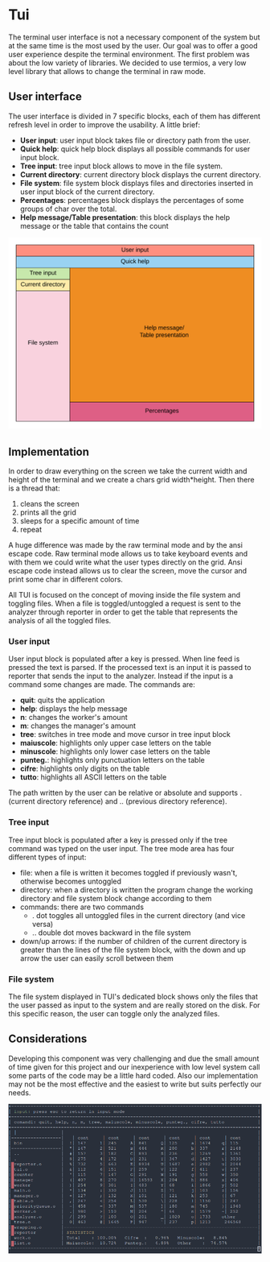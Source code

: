 # Tui
The terminal user interface is not a necessary component of the system but at the same time is the most used by the user. Our goal was to offer a good user experience despite the terminal environment. The first problem was about the low variety of libraries. We decided to use termios, a very low level library that allows to change the terminal in raw mode.

## User interface
The user interface is divided in 7 specific blocks, each of them has different refresh level in order to improve the usability. A little brief:

* **User input**: user input block takes file or directory path from the user.
* **Quick help**: quick help block displays all possible commands for user input block.
* **Tree input**: tree input block allows to move in the file system.
* **Current directory**: current directory block displays the current directory.
* **File system**: file system block displays files and directories inserted in user input block of the current directory.
* **Percentages**: percentages block displays the percentages of some groups of char over the total.
* **Help message/Table presentation**: this block displays the help message or the table that contains the count

![User interface](./UI.png)

## Implementation
In order to draw everything on the screen we take the current width and height of the terminal and we create a chars grid width*height. Then there is a thread that:

1. cleans the screen
2. prints all the grid
3. sleeps for a specific amount of time
4. repeat

A huge difference was made by the raw terminal mode and by the ansi escape code. Raw terminal mode allows us to take keyboard events and with them we could write what the user types directly on the grid.
Ansi escape code instead allows us to clear the screen, move the cursor and print some char in different colors.

All TUI is focused on the concept of moving inside the file system and toggling files. When a file is toggled/untoggled a request is sent to the analyzer through reporter in order to get the table that represents the analysis of all the toggled files.

### User input
User input block is populated after a key is pressed. When line feed is pressed the text is parsed. If the processed text is an input it is passed to reporter that sends the input to the analyzer. Instead if the input is a command some changes are made. The commands are:

* **quit**: quits the application
* **help**: displays the help message
* **n**: changes the worker's amount
* **m**: changes the manager's amount
* **tree**: switches in tree mode and move cursor in tree input block
* **maiuscole**: highlights only upper case letters on the table
* **minuscole**: highlights only lower case letters on the table
* **punteg.**: highlights only punctuation letters on the table
* **cifre**: highlights only digits on the table
* **tutto**: highlights all ASCII letters on the table

The path written by the user can be relative or absolute and supports . (current directory reference) and .. (previous directory reference).

### Tree input
Tree input block is populated after a key is pressed only if the tree command was typed on the user input. The tree mode area has four different types of input:

* file: when a file is written it becomes toggled if previously wasn't, otherwise becomes untoggled
* directory: when a directory is written the program change the working directory and file system block change according to them
* commands: there are two commands
  * . dot toggles all untoggled files in the current directory (and vice versa)
  * .. double dot moves backward in the file system
* down/up arrows: if the number of children of the current directory is greater than the lines of the file system block, with the down and up arrow the user can easily scroll between them

### File system
The file system displayed in TUI's dedicated block shows only the files that the user passed as input to the system and are really stored on the disk. For this specific reason, the user can toggle only the analyzed files. 

## Considerations
Developing this component was very challenging and due the small amount of time given for this project and our inexperience with low level system call some parts of the code may be a little hard coded. Also our implementation may not be the most effective and the easiest to write but suits perfectly our needs.

![Screenshot](./screenshot.png)
